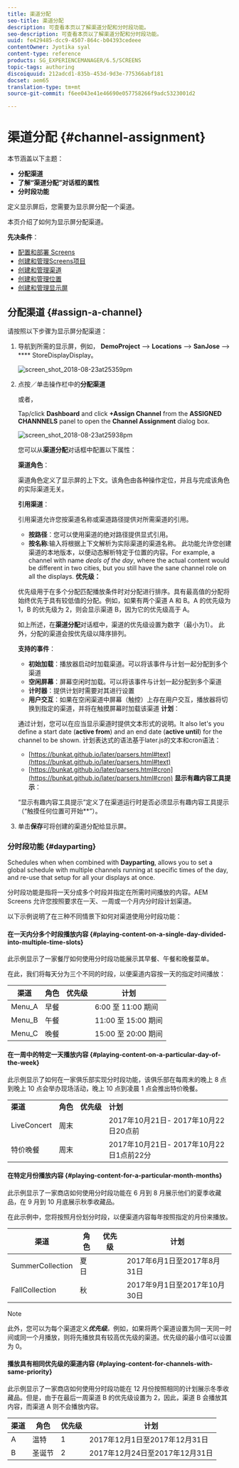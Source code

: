 ```yaml
---
title: 渠道分配
seo-title: 渠道分配
description: 可查看本页以了解渠道分配和分时段功能。
seo-description: 可查看本页以了解渠道分配和分时段功能。
uuid: fe429485-dcc9-4507-864c-b04393cedeee
contentOwner: Jyotika syal
content-type: reference
products: SG_EXPERIENCEMANAGER/6.5/SCREENS
topic-tags: authoring
discoiquuid: 212adcd1-835b-453d-9d3e-775366abf181
docset: aem65
translation-type: tm+mt
source-git-commit: f6ee043e41e46690e057758266f9adc5323001d2

---
```



# 渠道分配 {#channel-assignment}

本节涵盖以下主题：

* **分配渠道**
* **了解“渠道分配”对话框的属性**
* **分时段功能**

定义显示屏后，您需要为显示屏分配一个渠道。

本页介绍了如何为显示屏分配渠道。

**先决条件**：

* [配置和部署 Screens](configuring-screens-introduction.md)
* [创建和管理Screens项目](creating-a-screens-project.md)
* [创建和管理渠道](managing-channels.md)
* [创建和管理位置](managing-locations.md)
* [创建和管理显示屏](managing-displays.md)

## 分配渠道 {#assign-a-channel}

请按照以下步骤为显示屏分配渠道：

1. 导航到所需的显示屏，例如， **DemoProject** —&gt; **Locations** —&gt; **SanJose** —&gt; **** StoreDisplayDisplay。

   ![screen_shot_2018-08-23at25359pm](assets/screen_shot_2018-08-23at25359pm.png)

1. 点按／单击操作栏中的**分配渠道**

   或者，

   Tap/click **Dashboard** and click **+Assign Channel** from the **ASSIGNED CHANNNELS** panel to open the **Channel Assignment** dialog box.

   ![screen_shot_2018-08-23at25938pm](assets/screen_shot_2018-08-23at25938pm.png)

   您可以从&#x200B;**渠道分配**&#x200B;对话框中配置以下属性：

   **渠道角色**：

   渠道角色定义了显示屏的上下文。该角色由各种操作定位，并且与完成该角色的实际渠道无关。

   **引用渠道**：

   引用渠道允许您按渠道名称或渠道路径提供对所需渠道的引用。

   * **按路径**：您可以使用渠道的绝对路径提供显式引用。
   * **按名称**:输入将根据上下文解析为实际渠道的渠道名称。 此功能允许您创建渠道的本地版本，以便动态解析特定于位置的内容。For example, a channel with name *deals of the day*, where the actual content would be different in two cities, but you still have the sane channel role on all the displays.
   **优先级：**

   优先级用于在多个分配匹配播放条件时对分配进行排序。具有最高值的分配将始终优先于具有较低值的分配。例如，如果有两个渠道 A 和 B。A 的优先级为 1，B 的优先级为 2，则会显示渠道 B，因为它的优先级高于 A。

   如上所述，在**渠道分配**对话框中，渠道的优先级设置为数字（最小为1）。 此外，分配的渠道会按优先级以降序排列。

   **支持的事件**：

   * **初始加载**：播放器启动时加载渠道。可以将该事件与计划一起分配到多个渠道
   * **空闲屏幕**：屏幕空闲时加载。可以将该事件与计划一起分配到多个渠道
   * **计时器**：提供计划时需要对其进行设置
   * **用户交互**：如果在空闲渠道中屏幕（触控）上存在用户交互，播放器将切换到指定的渠道，并将在触摸屏幕时加载该渠道
   **计划**：

   通过计划，您可以在应当显示渠道时提供文本形式的说明。It also let's you define a start date (**active from**) and an end date (**active until**) for the channel to be shown. 计划表达式的语法基于later.js的文本和cron语法：

   * [https://bunkat.github.io/later/parsers.html#text](https://bunkat.github.io/later/parsers.html#text)
   * [https://bunkat.github.io/later/parsers.html#cron](https://bunkat.github.io/later/parsers.html#cron)
   **显示有趣内容工具提示**：

   “显示有趣内容工具提示”定义了在渠道运行时是否必须显示有趣内容工具提示（“触摸任何位置可开始&#x200B;**”）。

1. 单击&#x200B;**保存**&#x200B;可将创建的渠道分配给显示屏。

### 分时段功能 {#dayparting}

Schedules when when combined with **Dayparting**, allows you to set a global schedule with multiple channels running at specific times of the day, and re-use that setup for all your displays at once.

分时段功能是指将一天分成多个时段并指定在所需时间播放的内容。AEM Screens 允许您按照要求在一天、一周或一个月内分时段计划渠道。

以下示例说明了在三种不同情景下如何对渠道使用分时段功能：

#### 在一天内分多个时段播放内容 {#playing-content-on-a-single-day-divided-into-multiple-time-slots}

此示例显示了一家餐厅如何使用分时段功能展示其早餐、午餐和晚餐菜单。

在此，我们将每天分为三个不同的时段，以便渠道内容按一天的指定时间播放：

| **渠道** | **角色** | **优先级** | **计划** |
|---|---|---|---|
| Menu_A | 早餐 |  | 6:00 至 11:00 期间 |
| Menu_B | 午餐 |  | 11:00 至 15:00 期间 |
| Menu_C | 晚餐 |  | 15:00 至 20:00 期间 |

#### 在一周中的特定一天播放内容 {#playing-content-on-a-particular-day-of-the-week}

此示例显示了如何在一家俱乐部实现分时段功能，该俱乐部在每周末的晚上 8 点到晚上 10 点会举办现场活动，晚上 10 点到凌晨 1 点会推出特价晚餐。

<table>
 <tbody>
  <tr>
   <td><strong>渠道</strong></td>
   <td><strong>角色</strong></td>
   <td><strong>优先级</strong></td>
   <td><strong>计划</strong></td>
  </tr>
  <tr>
   <td>LiveConcert</td>
   <td>周末</td>
   <td> </td>
   <td>2017年10月21日- 2017年10月22 <br /> 日20点前</td>
  </tr>
  <tr>
   <td>特价晚餐</td>
   <td>周末</td>
   <td> </td>
   <td>2017年10月21日- 2017年10月22 <br /> 日1点前22分</td>
  </tr>
 </tbody>
</table>

#### 在特定月份播放内容 {#playing-content-for-a-particular-month-months}

此示例显示了一家商店如何使用分时段功能在 6 月到 8 月展示他们的夏季收藏品，在 9 月到 10 月底展示秋季收藏品。

在此示例中，您将按照月份划分时段，以便渠道内容每年按照指定的月份来播放。

| **渠道** | **角色** | **优先级** | **计划** |
|---|---|---|---|
| SummerCollection | 夏日 |  | 2017年6月1日至2017年8月31日 |
| FallCollection | 秋 |  | 2017年9月1日至2017年10月30日 |

>[!NOTE]
>
>此外，您可以为每个渠道定义&#x200B;***优先级**。*&#x200B;例如，如果将两个渠道设置为同一天同一时间或同一个月播放，则将先播放具有较高优先级的渠道。优先级的最小值可以设置为 0。

#### 播放具有相同优先级的渠道内容 {#playing-content-for-channels-with-same-priority}

此示例显示了一家商店如何使用分时段功能在 12 月份按照相同的计划展示冬季收藏品。但是，由于在最后一周渠道 B 的优先级设置为 2，因此，渠道 B 会播放其内容，而渠道 A 则不会播放内容。

| **渠道** | **角色** | **优先级** | **计划** |
|---|---|---|---|
| A | 温特 | 1 | 2017年12月1日至2017年12月31日 |
| B | 圣诞节 | 2 | 2017年12月24日至2017年12月31日 |

